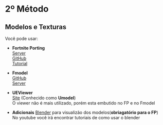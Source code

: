 # 2º Método
## **Modelos e Texturas**</br>
Você pode usar:</br>
* **Fortnite Porting**</br>
[Server](https://discord.gg/UUBhVNjcsk) </br>
[GitHub](https://github.com/h4lfheart/FortnitePorting)</br>
[Tutorial](https://github.com/luiz-2213/Versions/blob/main/Tutoriais/Tutorial_FortnitePorting.md)</br>

* **Fmodel**</br>
[GitHub](https://github.com/4sval/FModel)</br>
[Server](https://discord.gg/UUBhVNjcsk)</br>

* **UEViewer**</br>
[Site](https://www.gildor.org/en/projects/umodel) (Conhecido como **Umodel**)</br>
O viewer não é mais utilizado, porém esta embutido no FP e no Fmodel</br>

* **Adicionais**
[Blender](https://www.blender.org/download/releases/4-3/) para visualizão dos modelos(**obriagatório para o FP**)
No youtube você irá encontrar tutoriais de como usar o blender
